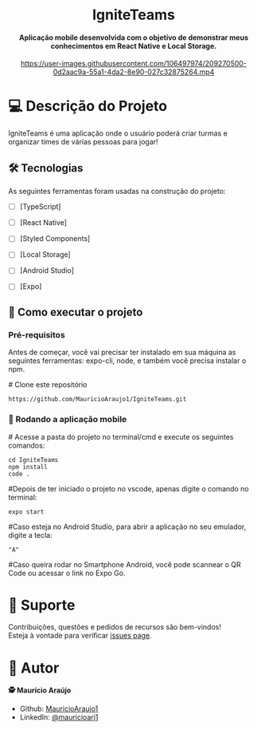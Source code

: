 <h1 align="center">
  <br>IgniteTeams
</h1>

<h4 align="center">
  Aplicação mobile desenvolvida com o objetivo de demonstrar meus conhecimentos em React Native e Local Storage.
</h4>




<div align="center">

https://user-images.githubusercontent.com/106497974/209270500-0d2aac9a-55a1-4da2-8e90-027c32875264.mp4

</div>



# 💻 Descrição do Projeto

IgniteTeams é uma aplicação onde o usuário poderá criar turmas e organizar times de várias pessoas para jogar!

## 🛠 Tecnologias

As seguintes ferramentas foram usadas na construção do projeto:

- [ ] [TypeScript]
- [ ] [React Native]
- [ ] [Styled Components]
- [ ] [Local Storage]
- [ ] [Android Studio]
- [ ] [Expo]



## 🚀 Como executar o projeto

<h3>Pré-requisitos</h3>
Antes de começar, você vai precisar ter instalado em sua máquina as seguintes ferramentas: expo-cli, node, e também você precisa instalar o npm.


<span class="pl-c"><span class="pl-c">#</span> Clone este repositório</span>
```
https://github.com/MauricioAraujo1/IgniteTeams.git
```

<h3>🧭 Rodando a aplicação mobile</h3>

<span class="pl-c"><span class="pl-c">#</span> Acesse a pasta do projeto no terminal/cmd e execute os seguintes comandos:</span>

```
cd IgniteTeams
npm install
code .
```
<span class="pl-c"><span class="pl-c">#</span>Depois de ter iniciado o projeto no vscode, apenas digite o comando no terminal:</span>

```
expo start
```

<span class="pl-c"><span class="pl-c">#</span>Caso esteja no Android Studio, para abrir a aplicação no seu emulador, digite a tecla:</span>

```
"A"
```

<span class="pl-c"><span class="pl-c">#</span>Caso queira rodar no Smartphone Android, você pode scannear o QR Code ou acessar o link no Expo Go.</span>

# 🤝 Suporte 
Contribuições, questões e pedidos de recursos são bem-vindos!<br />Esteja à vontade para verificar [issues page](https://github.com/MauricioAraujo1/IgniteTeams/issues).

# 👤 Autor
**🕵 Maurício Araújo**

* Github: [MauricioAraujo1](https://github.com/MauricioAraujo1)
* LinkedIn: [@mauricioarj1](https://linkedin.com/in/mauricioarj1)
